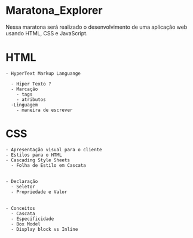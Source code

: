 # Maratona_Explorer
Nessa maratona será realizado o desenvolvimento de uma aplicação web usando HTML, CSS e JavaScript.

  # HTML
    - HyperText Markup Languange

      - Hiper Texto ?
      - Marcação
        - tags
        - atributos
      -Linguagem
        - maneira de escrever
 
  # CSS
    - Apresentação visual para o cliente
    - Estilos para o HTML
    - Cascading Style Sheets
      - Folha de Estilo em Cascata
  ##
    - Declaração
      - Seletor
      - Propriedade e Valor
  ##
    - Conceitos
      - Cascata
      - Especificidade
      - Box Model
      - Display block vs Inline



